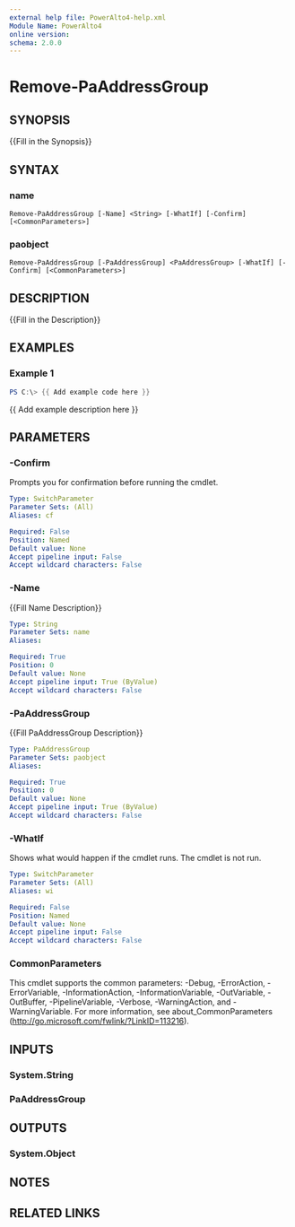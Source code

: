 ```yaml
---
external help file: PowerAlto4-help.xml
Module Name: PowerAlto4
online version:
schema: 2.0.0
---
```


# Remove-PaAddressGroup

## SYNOPSIS
{{Fill in the Synopsis}}

## SYNTAX

### name
```
Remove-PaAddressGroup [-Name] <String> [-WhatIf] [-Confirm] [<CommonParameters>]
```

### paobject
```
Remove-PaAddressGroup [-PaAddressGroup] <PaAddressGroup> [-WhatIf] [-Confirm] [<CommonParameters>]
```

## DESCRIPTION
{{Fill in the Description}}

## EXAMPLES

### Example 1
```powershell
PS C:\> {{ Add example code here }}
```

{{ Add example description here }}

## PARAMETERS

### -Confirm
Prompts you for confirmation before running the cmdlet.

```yaml
Type: SwitchParameter
Parameter Sets: (All)
Aliases: cf

Required: False
Position: Named
Default value: None
Accept pipeline input: False
Accept wildcard characters: False
```

### -Name
{{Fill Name Description}}

```yaml
Type: String
Parameter Sets: name
Aliases:

Required: True
Position: 0
Default value: None
Accept pipeline input: True (ByValue)
Accept wildcard characters: False
```

### -PaAddressGroup
{{Fill PaAddressGroup Description}}

```yaml
Type: PaAddressGroup
Parameter Sets: paobject
Aliases:

Required: True
Position: 0
Default value: None
Accept pipeline input: True (ByValue)
Accept wildcard characters: False
```

### -WhatIf
Shows what would happen if the cmdlet runs.
The cmdlet is not run.

```yaml
Type: SwitchParameter
Parameter Sets: (All)
Aliases: wi

Required: False
Position: Named
Default value: None
Accept pipeline input: False
Accept wildcard characters: False
```

### CommonParameters
This cmdlet supports the common parameters: -Debug, -ErrorAction, -ErrorVariable, -InformationAction, -InformationVariable, -OutVariable, -OutBuffer, -PipelineVariable, -Verbose, -WarningAction, and -WarningVariable. For more information, see about_CommonParameters (http://go.microsoft.com/fwlink/?LinkID=113216).

## INPUTS

### System.String
### PaAddressGroup
## OUTPUTS

### System.Object
## NOTES

## RELATED LINKS
